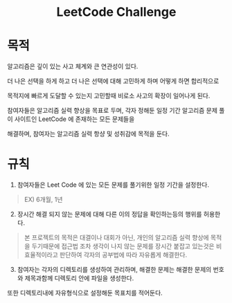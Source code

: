 <div align=center>

# LeetCode Challenge

</div>

# 목적

알고리즘은 깊이 있는 사고 체계와 큰 연관성이 있다.

더 나은 선택을 하게 하고 더 나은 선택에 대해 고민하게 하며 어떻게 하면 합리적으로

목적지에 빠르게 도달할 수 있는지 고민할때 비로소 사고의 확장이 일어나게 된다.

참여자들은 알고리즘 실력 향상을 목표로 두며, 각자 정해둔 일정 기간 알고리즘 문제 풀이 사이트인 LeetCode 에 존재하는 모든 문제들을

해결하며, 참여자는 알고리즘 실력 항샹 및 성취감에 목적을 둔다.

# 규칙

1. 참여자들은 Leet Code 에 있는 모든 문제를 풀기위한 일정 기간을 설정한다.
> EX) 6개월, 1년

2. 장시간 해결 되지 않는 문제에 대해 다른 이의 정답을 확인하는등의 행위를 허용한다.
> 본 프로젝트의 목적은 대결이나 대회가 아닌, 개인의 알고리즘 실력 향상에 목적을 두기때문에
> 접근법 조차 생각이 나지 않는 문제를 장시간 붙잡고 있는것은 비효율적이라고 판단하여
> 각자의 공부법에 따라 자유롭게 해결한다.

3. 참여자는 각자의 디렉토리를 생성하여 관리하며, 해결한 문제는 해결한 문제의 번호와 제목과함께 디렉토리 안에 파일을 생성한다.

또한 디렉토리내에 자유형식으로 설정해둔 목표치를 적어둔다.


 